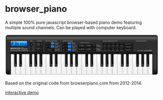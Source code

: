# browser_piano
A simple 100% pure javascript browser-based piano demo featuring multiple sound channels. Can be played with computer keyboard.

![browser piano preview](images/browser_piano_preview_medium.png)

Based on the original code from browserpiano.com from 2012-2014.

[interactive demo](https://samkelly.github.io/browser_piano/)
